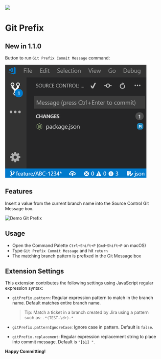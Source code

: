 [![](https://vsmarketplacebadge.apphb.com/version-short/srmeyers.git-prefix.svg)](https://marketplace.visualstudio.com/items?itemName=srmeyers.git-prefix)


# Git Prefix

## New in 1.1.0
Button to run `Git Prefix Commit Message` command:

![Use button](images/git-prefix-button.gif)

## Features

Insert a value from the current branch name into the Source Control Git Message box.


![Demo Git Prefix](images/demo.gif)


## Usage

- Open the Command Palette `Ctrl+Shift+P` (`Cmd+Shift+P` on macOS)
- Type `Git Prefix Commit Message` and hit `return`
- The matching branch pattern is prefixed in the Git Message box

## Extension Settings

This extension contributes the following settings using JavaScript regular expression syntax:

* `gitPrefix.pattern`: Regular expression pattern to match in the branch name. Default matches
entire branch name.
  > Tip: Match a ticket in a branch created by Jira using a pattern such as: `.*(TEST-\d+).*`


* `gitPrefix.patternIgnoreCase`: Ignore case in pattern.  Default is `false`.
* `gitPrefix.replacement`: Regular expression replacement string to place into commit message. Default is `"[$1] "`.


**Happy Committing!**
